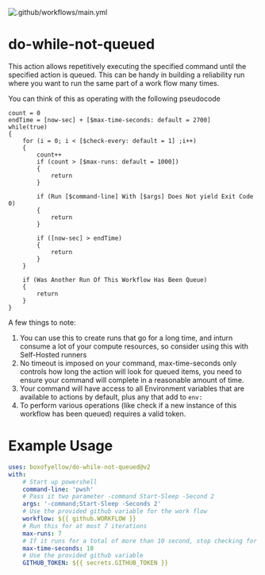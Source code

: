![.github/workflows/main.yml](https://github.com/boxofyellow/do-while-not-queued/workflows/.github/workflows/main.yml/badge.svg)

# do-while-not-queued
This action allows repetitively executing the specified command until the specified action is queued.  This can be handy in building a reliability run where you want to run the same part of a work flow many times.

You can think of this as operating with the following pseudocode

```
count = 0
endTime = [now-sec] + [$max-time-seconds: default = 2700]
while(true)
{
    for (i = 0; i < [$check-every: default = 1] ;i++)
    {
        count++
        if (count > [$max-runs: default = 1000])
        {
            return
        }

        if (Run [$command-line] With [$args] Does Not yield Exit Code 0)
        {
            return
        }

        if ([now-sec] > endTime)
        {
            return
        } 
    }

    if (Was Another Run Of This Workflow Has Been Queue)
    {
        return
    }
}
```

A few things to note:
1. You can use this to create runs that go for a long time, and inturn consume a lot of your compute resources, so consider using this with Self-Hosted runners
1. No timeout is imposed on your command, max-time-seconds only controls how long the action will look for queued items, you need to ensure your command will complete in a reasonable amount of time.
1. Your command will have access to all Environment variables that are available to actions by default, plus any that add to `env:` 
1. To perform various operations (like check if a new instance of this workflow has been queued) requires a valid token.

# Example Usage

``` yaml
uses: boxofyellow/do-while-not-queued@v2
with:
    # Start up powershell
    command-line: 'pwsh'
    # Pass it two parameter -command Start-Sleep -Second 2
    args: '-command;Start-Sleep -Seconds 2'
    # Use the provided github variable for the work flow
    workflow: ${{ github.WORKFLOW }}
    # Run this for at most 7 iterations
    max-runs: 7
    # If it runs for a total of more than 10 second, stop checking for new instances and exit
    max-time-seconds: 10
    # Use the provided github variable
    GITHUB_TOKEN: ${{ secrets.GITHUB_TOKEN }}
```

